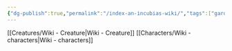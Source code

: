 ```yaml
---
{"dg-publish":true,"permalink":"/index-an-incubias-wiki/","tags":["gardenEntry"]}
---
```


[[Creatures/Wiki - Creature\|Wiki - Creature]]
[[Characters/Wiki - characters\|Wiki - characters]]